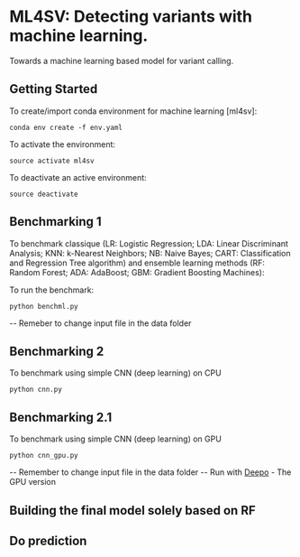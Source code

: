 # ML4SV: Detecting variants with machine learning.

Towards a machine learning based model for variant calling. 

## Getting Started 

To create/import conda environment for machine learning [ml4sv]: 
```
conda env create -f env.yaml
```

To activate the environment:  
```
source activate ml4sv
```

To deactivate an active environment: 
```
source deactivate
```

## Benchmarking 1

To benchmark classique (LR: Logistic Regression; LDA: Linear Discriminant Analysis; KNN: k-Nearest Neighbors; NB: Naive Bayes; 
CART: Classification and Regression Tree algorithm) and ensemble learning methods (RF: Random Forest; ADA: AdaBoost; GBM: Gradient Boosting Machines):

To run the benchmark: 
```
python benchml.py
```
-- Remeber to change input file in the data folder

## Benchmarking 2
To benchmark using simple CNN (deep learning) on CPU
```
python cnn.py
```

## Benchmarking 2.1
To benchmark using simple CNN (deep learning) on GPU

```
python cnn_gpu.py
```

-- Remember to change input file in the data folder
-- Run with [Deepo](https://hub.docker.com/r/ufoym/deepo/) - The GPU version

## Building the final model solely based on RF

## Do prediction

